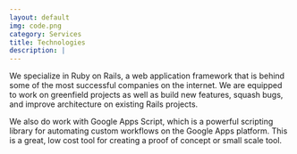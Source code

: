 ```yaml
---
layout: default
img: code.png
category: Services
title: Technologies 
description: |
---
```

  We specialize in Ruby on Rails, a web application framework that is behind some of the most successful companies on the internet. We are equipped to work on greenfield projects as well as build new features, squash bugs, and improve architecture on existing Rails projects.

  We also do work with Google Apps Script, which is a powerful scripting library for automating custom workflows on the Google Apps platform. This is a great, low cost tool for creating a proof of concept or small scale tool.
